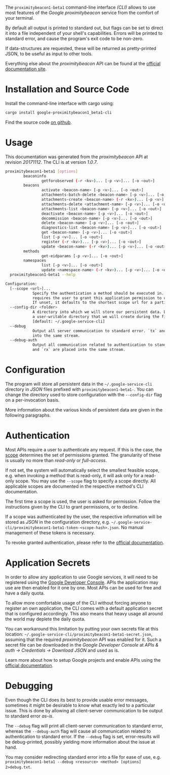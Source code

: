 <!---
DO NOT EDIT !
This file was generated automatically from 'src/mako/cli/README.md.mako'
DO NOT EDIT !
-->
The `proximitybeacon1-beta1` command-line interface *(CLI)* allows to use most features of the *Google proximitybeacon* service from the comfort of your terminal.

By default all output is printed to standard out, but flags can be set to direct it into a file independent of your shell's
capabilities. Errors will be printed to standard error, and cause the program's exit code to be non-zero.

If data-structures are requested, these will be returned as pretty-printed JSON, to be useful as input to other tools.

Everything else about the *proximitybeacon* API can be found at the
[official documentation site](https://developers.google.com/beacons/proximity/).

# Installation and Source Code

Install the command-line interface with cargo using:

```bash
cargo install google-proximitybeacon1_beta1-cli
```

Find the source code [on github](https://github.com/Byron/google-apis-rs/tree/master/gen/proximitybeacon1_beta1-cli).

# Usage

This documentation was generated from the *proximitybeacon* API at revision *20171112*. The CLI is at version *1.0.7*.

```bash
proximitybeacon1-beta1 [options]
        beaconinfo
                getforobserved (-r <kv>)... [-p <v>]... [-o <out>]
        beacons
                activate <beacon-name> [-p <v>]... [-o <out>]
                attachments-batch-delete <beacon-name> [-p <v>]... [-o <out>]
                attachments-create <beacon-name> (-r <kv>)... [-p <v>]... [-o <out>]
                attachments-delete <attachment-name> [-p <v>]... [-o <out>]
                attachments-list <beacon-name> [-p <v>]... [-o <out>]
                deactivate <beacon-name> [-p <v>]... [-o <out>]
                decommission <beacon-name> [-p <v>]... [-o <out>]
                delete <beacon-name> [-p <v>]... [-o <out>]
                diagnostics-list <beacon-name> [-p <v>]... [-o <out>]
                get <beacon-name> [-p <v>]... [-o <out>]
                list [-p <v>]... [-o <out>]
                register (-r <kv>)... [-p <v>]... [-o <out>]
                update <beacon-name> (-r <kv>)... [-p <v>]... [-o <out>]
        methods
                get-eidparams [-p <v>]... [-o <out>]
        namespaces
                list [-p <v>]... [-o <out>]
                update <namespace-name> (-r <kv>)... [-p <v>]... [-o <out>]
  proximitybeacon1-beta1 --help

Configuration:
  [--scope <url>]...
            Specify the authentication a method should be executed in. Each scope
            requires the user to grant this application permission to use it.
            If unset, it defaults to the shortest scope url for a particular method.
  --config-dir <folder>
            A directory into which we will store our persistent data. Defaults to
            a user-writable directory that we will create during the first invocation.
            [default: ~/.google-service-cli]
  --debug
            Output all server communication to standard error. `tx` and `rx` are placed
            into the same stream.
  --debug-auth
            Output all communication related to authentication to standard error. `tx`
            and `rx` are placed into the same stream.

```

# Configuration

The program will store all persistent data in the `~/.google-service-cli` directory in *JSON* files prefixed with `proximitybeacon1-beta1-`.  You can change the directory used to store configuration with the `--config-dir` flag on a per-invocation basis.

More information about the various kinds of persistent data are given in the following paragraphs.

# Authentication

Most APIs require a user to authenticate any request. If this is the case, the [scope][scopes] determines the 
set of permissions granted. The granularity of these is usually no more than *read-only* or *full-access*.

If not set, the system will automatically select the smallest feasible scope, e.g. when invoking a
method that is read-only, it will ask only for a read-only scope. 
You may use the `--scope` flag to specify a scope directly. 
All applicable scopes are documented in the respective method's CLI documentation.

The first time a scope is used, the user is asked for permission. Follow the instructions given 
by the CLI to grant permissions, or to decline.

If a scope was authenticated by the user, the respective information will be stored as *JSON* in the configuration
directory, e.g. `~/.google-service-cli/proximitybeacon1-beta1-token-<scope-hash>.json`. No manual management of these tokens
is necessary.

To revoke granted authentication, please refer to the [official documentation][revoke-access].

# Application Secrets

In order to allow any application to use Google services, it will need to be registered using the 
[Google Developer Console][google-dev-console]. APIs the application may use are then enabled for it
one by one. Most APIs can be used for free and have a daily quota.

To allow more comfortable usage of the CLI without forcing anyone to register an own application, the CLI
comes with a default application secret that is configured accordingly. This also means that heavy usage
all around the world may deplete the daily quota.

You can workaround this limitation by putting your own secrets file at this location: 
`~/.google-service-cli/proximitybeacon1-beta1-secret.json`, assuming that the required *proximitybeacon* API 
was enabled for it. Such a secret file can be downloaded in the *Google Developer Console* at 
*APIs & auth -> Credentials -> Download JSON* and used as is.

Learn more about how to setup Google projects and enable APIs using the [official documentation][google-project-new].


# Debugging

Even though the CLI does its best to provide usable error messages, sometimes it might be desirable to know
what exactly led to a particular issue. This is done by allowing all client-server communication to be 
output to standard error *as-is*.

The `--debug` flag will print all client-server communication to standard error, whereas the `--debug-auth` flag
will cause all communication related to authentication to standard error.
If the `--debug` flag is set, error-results will be debug-printed, possibly yielding more information about the 
issue at hand.

You may consider redirecting standard error into a file for ease of use, e.g. `proximitybeacon1-beta1 --debug <resource> <method> [options] 2>debug.txt`.


[scopes]: https://developers.google.com/+/api/oauth#scopes
[revoke-access]: http://webapps.stackexchange.com/a/30849
[google-dev-console]: https://console.developers.google.com/
[google-project-new]: https://developers.google.com/console/help/new/